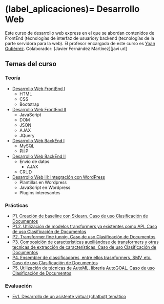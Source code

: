 
(label_aplicaciones)=
Desarrollo Web
====================================

Este curso de desarrollo web express en el que se abordan contenidos de FrontEnd (técnologías de interfaz de usuario)y backend (tecnologías de la parte servidora para la web). El profesor encargado de este curso es [Yoan Gutiérrez][yoan url]. Colaborador: [Javier Fernández Martínez][javi url]

## Temas del curso


### Teoría

- [Desarrollo Web FrontEnd I][t1]
    - HTML
    - CSS
    - Bootstrap
- [Desarrollo Web FrontEnd II][t2]
    - JavaScript
    - DOM
    - JSON
    - AJAX
    - JQuery
- [Desarrollo Web BackEnd I][t3]
    - MySQL
    - PHP
- [Desarrollo Web BackEnd II][t4]
    - Envío de datos
        - AJAX
    - CRUD
- [Desarrollo Web III: Integración con WordPress][t5]
    - Plantillas en Wordpress
    - JavaScript en Wordpress
    - Plugins interesantes


### Prácticas

- [P1. Creación de baseline con Sklearn. Caso de uso Clasificación de Documentos][p1]
- [P1.2. Utilización de modelos transformers ya existentes como API. Caso de uso Clasificación de Documentos][p2]
- [P2. Transformer fine tunnig. Caso de uso Clasificación de Documentos][p3]
- [P3. Composición de características auxiliándose de transformers y otras tecnicas de extracción de  características. Caso de uso Clasificación de Documentos][p4]
- [P4. Ensembler de classificadores, entre ellos trasnformers, SMV, etc.  Caso de uso Clasificación  de Documentos][p5]
- [P5. Utilización de técnicas de AutoML, libreria AutoGOAL.  Caso de uso Clasificación de Documentos][p6]

### Evaluación

- [Ev1. Desarrollo de un asistente virtual (chatbot) temático][ev1]


[abreu url]: https://scholar.google.es/citations?user=62u6KEkAAAAJ&hl=es
[yoan url]: https://cvnet.cpd.ua.es/curriculum-breve/es/gutierrez-vazquez-yoan/49618  

[t1]: https://jaspock.github.io/dweb//bloque3_t1_aplicaciones.html
[t2]: https://jaspock.github.io/dweb/bloque3_t2_subaplicaciones-benchmarks.html
[t2.1]: https://jaspock.github.io/dweb/bloque3_t2.1_analisis_sentimientos.html
[t3]: https://jaspock.github.io/dweb/bloque3_t3.1_metricas.html
[t4]: https://jaspock.github.io/dweb/bloque3_t4_huggingface.html
[t5]: https://jaspock.github.io/dweb/bloque3_t5_automl.html
[t5.1]: https://jaspock.github.io/dweb/bloque3_t5.1_autogoal.html

[p1]: https://jaspock.github.io/dweb/bloque3_p1_SA-Pipeline-Reviews.html
[p2]: https://jaspock.github.io/dweb/bloque3_p2_SA-Transformers-Basic.html
[p3]: https://jaspock.github.io/dweb/bloque3_p3_SA-Transformers-Training-FineTuning.html
[p4]: https://jaspock.github.io/dweb/bloque3_p4_SA-Transformers-Training-Custom.html
[p5]: https://jaspock.github.io/dweb/bloque3_p5-SA-Ensemble.html
[p6]: https://jaspock.github.io/dweb/bloque3_p6_SA-AutoGOAL.html

[ev1]: https://jaspock.github.io/dweb/bloque3_ev.html